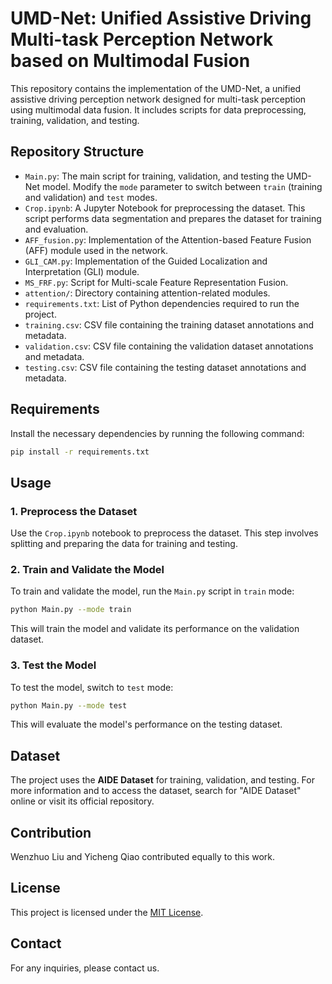 
# UMD-Net: Unified Assistive Driving Multi-task Perception Network based on Multimodal Fusion

This repository contains the implementation of the UMD-Net, a unified assistive driving perception network designed for multi-task perception using multimodal data fusion. It includes scripts for data preprocessing, training, validation, and testing.

## Repository Structure

- `Main.py`: The main script for training, validation, and testing the UMD-Net model. Modify the `mode` parameter to switch between `train` (training and validation) and `test` modes.
- `Crop.ipynb`: A Jupyter Notebook for preprocessing the dataset. This script performs data segmentation and prepares the dataset for training and evaluation.
- `AFF_fusion.py`: Implementation of the Attention-based Feature Fusion (AFF) module used in the network.
- `GLI_CAM.py`: Implementation of the Guided Localization and Interpretation (GLI) module.
- `MS_FRF.py`: Script for Multi-scale Feature Representation Fusion.
- `attention/`: Directory containing attention-related modules.
- `requirements.txt`: List of Python dependencies required to run the project.
- `training.csv`: CSV file containing the training dataset annotations and metadata.
- `validation.csv`: CSV file containing the validation dataset annotations and metadata.
- `testing.csv`: CSV file containing the testing dataset annotations and metadata.

## Requirements

Install the necessary dependencies by running the following command:

```bash
pip install -r requirements.txt
```

## Usage

### 1. Preprocess the Dataset

Use the `Crop.ipynb` notebook to preprocess the dataset. This step involves splitting and preparing the data for training and testing.

### 2. Train and Validate the Model

To train and validate the model, run the `Main.py` script in `train` mode:

```bash
python Main.py --mode train
```

This will train the model and validate its performance on the validation dataset.

### 3. Test the Model

To test the model, switch to `test` mode:

```bash
python Main.py --mode test
```

This will evaluate the model's performance on the testing dataset.

## Dataset

The project uses the **AIDE Dataset** for training, validation, and testing. For more information and to access the dataset, search for "AIDE Dataset" online or visit its official repository.

## Contribution

Wenzhuo Liu and Yicheng Qiao contributed equally to this work.
## License

This project is licensed under the [MIT License](LICENSE).

## Contact

For any inquiries, please contact us.


